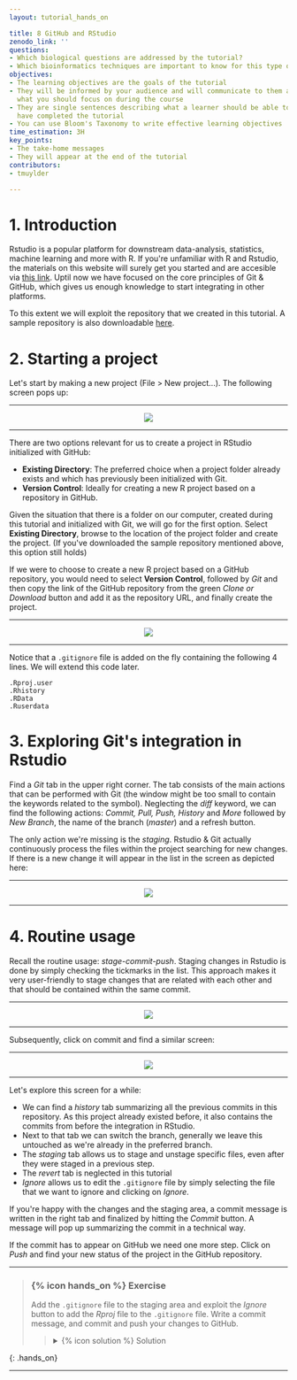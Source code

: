 ```yaml
---
layout: tutorial_hands_on

title: 8 GitHub and RStudio
zenodo_link: ''
questions:
- Which biological questions are addressed by the tutorial?
- Which bioinformatics techniques are important to know for this type of data?
objectives:
- The learning objectives are the goals of the tutorial
- They will be informed by your audience and will communicate to them and to yourself
  what you should focus on during the course
- They are single sentences describing what a learner should be able to do once they
  have completed the tutorial
- You can use Bloom's Taxonomy to write effective learning objectives
time_estimation: 3H
key_points:
- The take-home messages
- They will appear at the end of the tutorial
contributors:
- tmuylder

---
```


# 1. Introduction

Rstudio is a popular platform for downstream data-analysis, statistics, machine learning and more with R. If you're unfamiliar with R and Rstudio, the materials on this website will surely get you started and are accesible via [this link](https://material.bits.vib.be/topics/R/). Uptil now we have focused on the core principles of Git & GitHub, which gives us enough knowledge to start integrating in other platforms. 

To this extent we will exploit the repository that we created in this tutorial. A sample repository is also downloadable [here](../../../../assets/files/git-introduction/sample-repo).  

# 2. Starting a project 
Let's start by making a new project (File > New project...). The following screen pops up:

---

<center><img src="../../images/rstudio-1.PNG" /></center>

---

There are two options relevant for us to create a project in RStudio initialized with GitHub:
- **Existing Directory**: The preferred choice when a project folder already exists and which has previously been initialized with Git. 
- **Version Control**: Ideally for creating a new R project based on a repository in GitHub. 

Given the situation that there is a folder on our computer, created during this tutorial and initialized with Git, we will go for the first option. Select **Existing Directory**, browse to the location of the project folder and create the project. (If you've downloaded the sample repository mentioned above, this option still holds)

If we were to choose to create a new R project based on a GitHub repository, you would need to select **Version Control**, followed by *Git* and then copy the link of the GitHub repository from the green *Clone or Download* button and add it as the repository URL, and finally create the project. 

---

<center><img src="../../images/rstudio-2.PNG" /></center>

---

Notice that a `.gitignore` file is added on the fly containing the following 4 lines. We will extend this code later. 
```
.Rproj.user
.Rhistory
.RData
.Ruserdata
``` 

# 3. Exploring Git's integration in Rstudio

Find a *Git* tab in the upper right corner. The tab consists of the main actions that can be performed with Git (the window might be too small to contain the keywords related to the symbol). Neglecting the *diff* keyword, we can find the following actions: *Commit, Pull, Push, History* and *More* followed by *New Branch*, the name of the branch (*master*) and a refresh button. 

The only action we're missing is the *staging*. Rstudio & Git actually continuously process the files within the project searching for new changes. If there is a new change it will appear in the list in the screen as depicted here:

---

<center><img src="../../images/rstudio-3.PNG" /></center>

---


# 4. Routine usage

Recall the routine usage: *stage-commit-push*. Staging changes in Rstudio is done by simply checking the tickmarks in the list. This approach makes it very user-friendly to stage changes that are related with each other and that should be contained within the same commit. 

--- 

<center><img src="../../images/rstudio-4.PNG" /></center>

---

Subsequently, click on commit and find a similar screen:

--- 

<center><img src="../../images/rstudio-5.PNG" /></center>

---

Let's explore this screen for a while: 
- We can find a *history* tab summarizing all the previous commits in this repository. As this project already existed before, it also contains the commits from before the integration in RStudio. 
- Next to that tab we can switch the branch, generally we leave this untouched as we're already in the preferred branch. 
- The *staging* tab allows us to stage and unstage specific files, even after they were staged in a previous step.
- The *revert* tab is neglected in this tutorial
- *Ignore* allows us to edit the `.gitignore` file by simply selecting the file that we want to ignore and clicking on *Ignore*. 

If you're happy with the changes and the staging area, a commit message is written in the right tab and finalized by hitting the *Commit* button. A message will pop up summarizing the commit in a technical way. 

If the commit has to appear on GitHub we need one more step. Click on *Push* and find your new status of the project in the GitHub repository.


---

> ### {% icon hands_on %} Exercise 
>
> Add the `.gitignore` file to the staging area and exploit the *Ignore* button to add the *Rproj* file to the `.gitignore` file. Write a commit message, and commit and push your changes to GitHub. 
>
>
>    > <details markdown="1">
>    > <summary>{% icon solution %} Solution
>    > </summary>
>    > 
>    > 
>    > 
>    > 
>    > 
>    > </details>
> 
{: .hands_on}

---
 
